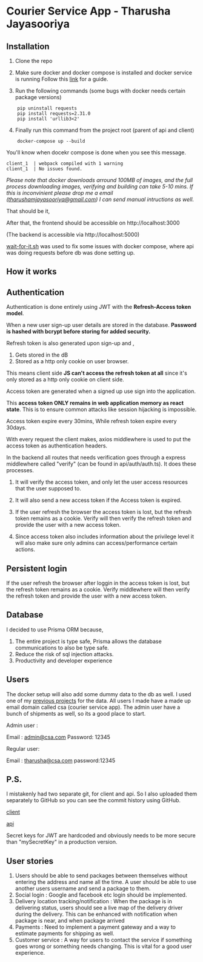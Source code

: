 # Courier Service App - Tharusha Jayasooriya

## Installation

 

1. Clone the repo 

2. Make sure docker and docker compose is installed and docker service is running 
	Follow this [link](https://docs.docker.com/compose/install/) for a guide.

4. Run the following commands (some bugs with docker needs certain package versions)
```
    pip uninstall requests
    pip install requests=2.31.0
    pip install 'urllib3<2'
```

4. Finally run this command from the project root (parent of api and client)
```
    docker-compose up --build
```
You'll know when docekr compose is done when you see this message.

    client_1  | webpack compiled with 1 warning
    client_1  | No issues found.


*Please note that docker downloads arround 100MB of images, and the full process downloading images, verifying and building can take 5-10 mins. If this is inconvinient please drop me a email (tharushamjayasooriya@gmail.com) I can send manual intructions as well.*

That should be it,

After that, the frontend should be accessible on 
http://localhost:3000

(The backend is accessible via http://localhost:5000)

[wait-for-it.sh](https://github.com/vishnubob/wait-for-it/) was used to fix some issues with docker compose, where api was doing requests before db was done setting up. 


## How it works

## Authentication

Authentication is done entirely using JWT with the **Refresh-Access token model**. 

When a new user sign-up user details are stored in the database. **Password is hashed with bcrypt before storing for added security.** 

Refresh token is also generated upon sign-up and ,
1. Gets stored in the dB
2. Stored as a http only cookie on user browser.

This means client side **JS can't access the refresh token at all** since it's only stored as a http only cookie on client side.

Access token are generated when a signed up use sign into the application.

This **access token ONLY remains in web application memory as react state**. This is to ensure common attacks like session hijacking is impossible. 

Access token expire every 30mins, 
While refresh token expire every 30days.

With every request the client makes, axios middlewhere is used to put the access token as authentication headers. 

In the backend all routes that needs verification goes through a express middlewhere called "verify" (can be found in api/auth/auth.ts). 
It does these processes.

1. It will verify the access token, and only let the user access resources that the user supposed to. 

2. It will also send a new access token if the Access token is expired. 

3. If the user refresh the browser the access token is lost, but the refresh token remains as a cookie. Verify will then verify the refresh token and provide the user with a new access token. 

4. Since access token also includes information about the privilege level it will also make sure only admins can access/performance certain actions.
 

## Persistent login

If the user refresh the browser after loggin in the access token is lost, but the refresh token remains as a cookie. Verify middlewhere will then verify the refresh token and provide the user with a new access token. 

## Database

I decided to use Prisma ORM because,

1. The entire project is type safe, Prisma allows the database communications to also be type safe.
2. Reduce the risk of sql injection attacks.
3. Productivity and developer experience

## Users

The docker setup will also add some dummy data to the db as well. I used one of my [previous projects](https://github.com/Tharusha-dev/GoProfileFromSeed/tree/main/data/by_region/LK) for the data. All users I made have a made up email domain called csa (courier service app). The admin user have a bunch of shipments as well, so its a good place to start.

Admin user :

Email : admin@csa.com
Password: 12345

Regular user:

Email : tharusha@csa.com
password:12345

## P.S.

I mistakenly had two separate git, for client and api. So I also uploaded them separately to GitHub so you can see the commit history using GitHub.

[client](https://github.com/tharusha-dev/csa-frontend/)


[api](https://github.com/tharusha-dev/csa-backend/)



Secret keys for JWT are hardcoded and obviously needs to be more secure than "mySecretKey" in a production version. 


## User stories
1. Users should be able to send packages between themselves without entering the address and name all the time. A user should be able to use another users username and send a package to them.
2. Social login : Google and facebook etc login should be implemented.
3. Delivery location tracking/notification : When the package is in delivering status, users should see a live map of the delivery driver during the delivery. This can be enhanced with notification when package is near, and when package arrived
4. Payments : Need to implement a payment gateway and a way to estimate payments for shipping as well.
5. Customer service : A way for users to contact the service if something goes wrong or something needs changing. This is vital for a good user experience. 
